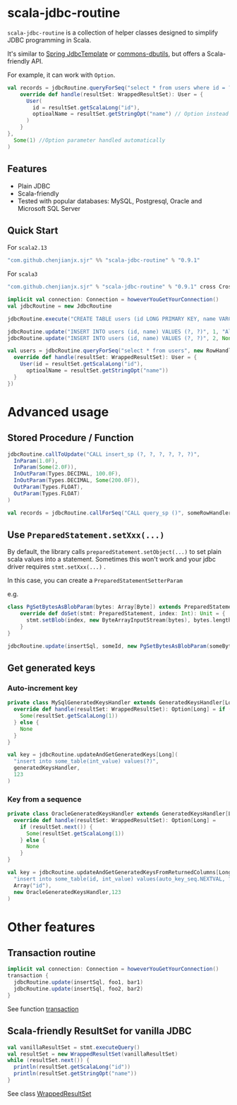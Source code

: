 # scala-jdbc-routine

`scala-jdbc-routine` is a collection of helper classes designed to simplify JDBC programming in Scala. 

It's similar to [Spring JdbcTemplate](https://spring.io/guides/gs/relational-data-access) or [commons-dbutils](https://commons.apache.org/proper/commons-dbutils/examples.html), but offers a Scala-friendly API.     

For example, it can work with `Option`. 

```scala
val records = jdbcRoutine.queryForSeq("select * from users where id = ?", new RowHandler[User] {
    override def handle(resultSet: WrappedResultSet): User = {
      User(
        id = resultSet.getScalaLong("id"),
        optioalName = resultSet.getStringOpt("name") // Option instead of null
      )
    }
},
  Some(1) //Option parameter handled automatically
)
```

## Features

* Plain JDBC
* Scala-friendly
* Tested with popular databases:  MySQL, Postgresql, Oracle and Microsoft SQL Server

## Quick Start

For `scala2.13`
```scala 
"com.github.chenjianjx.sjr" %% "scala-jdbc-routine" % "0.9.1"
```

For `scala3`
```scala
"com.github.chenjianjx.sjr" % "scala-jdbc-routine" % "0.9.1" cross CrossVersion.for3Use2_13
```

```scala
implicit val connection: Connection = howeverYouGetYourConnection()
val jdbcRoutine = new JdbcRoutine

jdbcRoutine.execute("CREATE TABLE users (id LONG PRIMARY KEY, name VARCHAR(255))")

jdbcRoutine.update("INSERT INTO users (id, name) VALUES (?, ?)", 1, "Alice")
jdbcRoutine.update("INSERT INTO users (id, name) VALUES (?, ?)", 2, None)

val users = jdbcRoutine.queryForSeq("select * from users", new RowHandler[User] {
  override def handle(resultSet: WrappedResultSet): User = {
    User(id = resultSet.getScalaLong("id"),
      optioalName = resultSet.getStringOpt("name"))
  }
})

```

# Advanced usage

## Stored Procedure / Function

```scala
jdbcRoutine.callToUpdate("CALL insert_sp (?, ?, ?, ?, ?, ?)",
  InParam(1.0F),
  InParam(Some(2.0F)),
  InOutParam(Types.DECIMAL, 100.0F),
  InOutParam(Types.DECIMAL, Some(200.0F)),
  OutParam(Types.FLOAT),
  OutParam(Types.FLOAT)
)
```

```scala
val records = jdbcRoutine.callForSeq("CALL query_sp ()", someRowHandler)
```

## Use `PreparedStatement.setXxx(...)`

By default, the library calls `preparedStatement.setObject(...)` to set plain scala values into a statement. Sometimes this won't work and your jdbc driver requires `stmt.setXxx(...)` .

In this case, you can create a `PreparedStatementSetterParam`

e.g. 

```scala
class PgSetBytesAsBlobParam(bytes: Array[Byte]) extends PreparedStatementSetterParam {
    override def doSet(stmt: PreparedStatement, index: Int): Unit = {
      stmt.setBlob(index, new ByteArrayInputStream(bytes), bytes.length.toLong)
    }
}

jdbcRoutine.update(insertSql, someId, new PgSetBytesAsBlobParam(someBytes))
```

## Get generated keys

### Auto-increment key

```scala
private class MySqlGeneratedKeysHandler extends GeneratedKeysHandler[Long] {
  override def handle(resultSet: WrappedResultSet): Option[Long] = if (resultSet.next()) {
    Some(resultSet.getScalaLong(1))
  } else {
    None
  }
}

val key = jdbcRoutine.updateAndGetGeneratedKeys[Long](
  "insert into some_table(int_value) values(?)", 
  generatedKeysHandler, 
  123
)
```

### Key from a sequence
```scala
private class OracleGeneratedKeysHandler extends GeneratedKeysHandler[Long] {
  override def handle(resultSet: WrappedResultSet): Option[Long] =
    if (resultSet.next()) {
      Some(resultSet.getScalaLong(1))
    } else {
      None
    }
}

val key = jdbcRoutine.updateAndGetGeneratedKeysFromReturnedColumns[Long](
  "insert into some_table(id, int_value) values(auto_key_seq.NEXTVAL, ?)", 
  Array("id"), 
  new OracleGeneratedKeysHandler,123
)

```

# Other features

## Transaction routine

```scala
implicit val connection: Connection = howeverYouGetYourConnection()
transaction {
  jdbcRoutine.update(insertSql, foo1, bar1)
  jdbcRoutine.update(insertSql, foo2, bar2)
}
```

See function [transaction](lib/src/main/scala/org/sjr/TransactionRoutine.scala)

## Scala-friendly ResultSet for vanilla JDBC 

```scala
val vanillaResultSet = stmt.executeQuery()
val resultSet = new WrappedResultSet(vanillaResultSet)
while (resultSet.next()) {
  println(resultSet.getScalaLong("id"))
  println(resultSet.getStringOpt("name"))
}
```

See class [WrappedResultSet](lib/src/main/scala/org/sjr/WrappedResultSet.scala)

